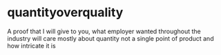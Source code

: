 # quantityoverquality
A proof that I will give to you, what employer wanted throughout the industry will care mostly about quantity not a single point of product and how intricate it is
